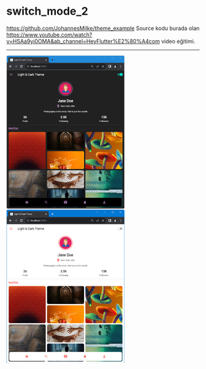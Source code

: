 # switch_mode_2

https://github.com/JohannesMilke/theme_example Source kodu burada olan 
<BR>
https://www.youtube.com/watch?v=HSAa9yi0OMA&ab_channel=HeyFlutter%E2%80%A4com video eğitimi.
<HR>
<img src="https://github.com/VedatBiner/flutter-codes/blob/master/switch_mode_2/screen_shots/img-01.png" height="400em"/>
<img src="https://github.com/VedatBiner/flutter-codes/blob/master/switch_mode_2/screen_shots/img-02.png" height="400em"/>